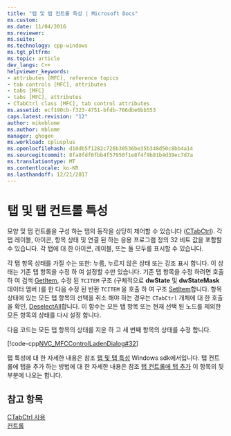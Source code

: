 ```yaml
---
title: "탭 및 탭 컨트롤 특성 | Microsoft Docs"
ms.custom: 
ms.date: 11/04/2016
ms.reviewer: 
ms.suite: 
ms.technology: cpp-windows
ms.tgt_pltfrm: 
ms.topic: article
dev_langs: C++
helpviewer_keywords:
- attributes [MFC], reference topics
- tab controls [MFC], attributes
- tabs [MFC]
- tabs [MFC], attributes
- CTabCtrl class [MFC], tab control attributes
ms.assetid: ecf190cb-f323-4751-bfdb-766dbe6bb553
caps.latest.revision: "12"
author: mikeblome
ms.author: mblome
manager: ghogen
ms.workload: cplusplus
ms.openlocfilehash: d10db5f1282c726b30536be35b348d50c8bb4a14
ms.sourcegitcommit: 8fa8fdf0fbb4f57950f1e8f4f9b81b4d39ec7d7a
ms.translationtype: MT
ms.contentlocale: ko-KR
ms.lasthandoff: 12/21/2017
---
```

# <a name="tabs-and-tab-control-attributes"></a>탭 및 탭 컨트롤 특성
모양 및 탭 컨트롤을 구성 하는 탭의 동작을 상당히 제어할 수 있습니다 ([CTabCtrl](../mfc/reference/ctabctrl-class.md)). 각 탭 레이블, 아이콘, 항목 상태 및 연결 된 하는 응용 프로그램 정의 32 비트 값을 포함할 수 있습니다. 각 탭에 대 한 아이콘, 레이블, 또는 둘 모두를 표시할 수 있습니다.  
  
 각 탭 항목 상태를 가질 수는 또한: 누름, 누르지 않은 상태 또는 강조 표시 합니다. 이 상태는 기존 탭 항목을 수정 하 여 설정할 수만 있습니다. 기존 탭 항목을 수정 하려면 호출 하 여 검색 [GetItem](../mfc/reference/ctabctrl-class.md#getitem), 수정 된 `TCITEM` 구조 (구체적으로 **dwState** 및 **dwStateMask** 데이터 멤버 )를 한 다음 수정 된 반환 `TCITEM` 을 호출 하 여 구조 [SetItem](../mfc/reference/ctabctrl-class.md#setitem)합니다. 항목 상태에 있는 모든 탭 항목의 선택을 취소 해야 하는 경우는 `CTabCtrl` 개체에 대 한 호출을 확인, [DeselectAll](../mfc/reference/ctabctrl-class.md#deselectall)합니다. 이 함수는 모든 탭 항목 또는 현재 선택 된 노드를 제외한 모든 항목의 상태를 다시 설정 합니다.  
  
 다음 코드는 모든 탭 항목의 상태를 지운 하 고 세 번째 항목의 상태를 수정 합니다.  
  
 [!code-cpp[NVC_MFCControlLadenDialog#32](../mfc/codesnippet/cpp/tabs-and-tab-control-attributes_1.cpp)]  
  
 탭 특성에 대 한 자세한 내용은 참조 [탭 및 탭 특성](http://msdn.microsoft.com/library/windows/desktop/bb760550) Windows sdk에서입니다. 탭 컨트롤에 탭을 추가 하는 방법에 대 한 자세한 내용은 참조 [탭 컨트롤에 탭 추가](../mfc/adding-tabs-to-a-tab-control.md) 이 항목의 뒷부분에 나오는 합니다.  
  
## <a name="see-also"></a>참고 항목  
 [CTabCtrl 사용](../mfc/using-ctabctrl.md)   
 [컨트롤](../mfc/controls-mfc.md)

